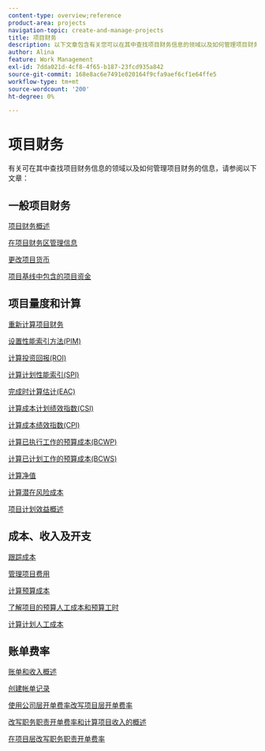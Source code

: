 ```yaml
---
content-type: overview;reference
product-area: projects
navigation-topic: create-and-manage-projects
title: 项目财务
description: 以下文章包含有关您可以在其中查找项目财务信息的领域以及如何管理项目财务的信息。
author: Alina
feature: Work Management
exl-id: 7dda021d-4cf8-4f65-b187-23fcd935a842
source-git-commit: 168e8ac6e7491e020164f9cfa9aef6cf1e64ffe5
workflow-type: tm+mt
source-wordcount: '200'
ht-degree: 0%

---
```


# 项目财务

有关可在其中查找项目财务信息的领域以及如何管理项目财务的信息，请参阅以下文章：

## 一般项目财务

[项目财务概述](../../../manage-work/projects/project-finances/project-finances-overview-1.md)

[在项目财务区管理信息](../../../manage-work/projects/project-finances/manage-project-finance-area.md)

[更改项目货币](../../../manage-work/projects/project-finances/change-project-currency.md)

[项目基线中包含的项目资金](../../../manage-work/projects/project-finances/project-finances-included-in-project-baselines.md)

## 项目量度和计算

[重新计算项目财务](../../../manage-work/projects/project-finances/recalculate-project-finances.md)

[设置性能索引方法(PIM)](../../../manage-work/projects/project-finances/set-pim.md)

[计算投资回报(ROI)](../../../manage-work/projects/project-finances/calculate-roi.md)

[计算计划性能索引(SPI)](../../../manage-work/projects/project-finances/calculate-spi.md)

[完成时计算估计(EAC)](../../../manage-work/projects/project-finances/calculate-eac.md)

[计算成本计划绩效指数(CSI)](../../../manage-work/projects/project-finances/calculate-csi.md)

[计算成本绩效指数(CPI)](../../../manage-work/projects/project-finances/calculate-cpi.md)

[计算已执行工作的预算成本(BCWP)](../../../manage-work/projects/project-finances/calculate-bcwp.md)

[计算已计划工作的预算成本(BCWS)](../../../manage-work/projects/project-finances/calculate-bcws.md)

[计算净值](../../../manage-work/projects/project-finances/calculate-net-value.md)

[计算潜在风险成本](../../../manage-work/projects/project-finances/potential-risk-cost.md)

[项目计划效益概述](../../../manage-work/projects/project-finances/project-planned-benefit.md)

## 成本、收入及开支

[跟踪成本](../../../manage-work/projects/project-finances/track-costs.md)

[管理项目费用](../../../manage-work/projects/project-finances/manage-project-expenses.md)

[计算预算成本](../../../manage-work/projects/project-finances/budgeted-cost.md)

[了解项目的预算人工成本和预算工时](../../../manage-work/projects/project-finances/budgeted-labor-cost.md)

[计算计划人工成本](../../../manage-work/projects/project-finances/planned-labor-cost.md)

<!--
<p data-mc-conditions="QuicksilverOrClassic.Quicksilver,QuicksilverOrClassic.Draft mode"><a href="../../../manage-work/projects/project-finances/export-billing-record-details.md" class="MCXref xref" xrefformat="{para}">Export billing record details as a PDF file</a> </p>
-->

<!--
<p data-mc-conditions="QuicksilverOrClassic.Draft mode"><a href="../../../manage-work/projects/project-finances/how-workfront-calculates-finances.md" class="MCXref xref" xrefformat="{para}">How Adobe Workfront calculates finances </a> </p>
-->

## 账单费率

[账单和收入概述](../../../manage-work/projects/project-finances/billing-and-revenue-overview.md)

[创建帐单记录](../../../manage-work/projects/project-finances/create-billing-records.md)

[使用公司层开单费率改写项目层开单费率](../../../manage-work/projects/project-finances/override-project-level-with-company-level-billing-rates.md)

[改写职务职责开单费率和计算项目收入的概述](../../../manage-work/projects/project-finances/override-role-billing-rates-and-calculate-project-revenue.md)

[在项目层改写职务职责开单费率](../../../manage-work/projects/project-finances/override-job-role-billing-rates-at-the-project-level.md)
